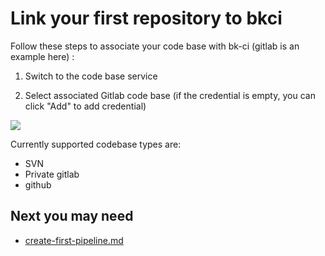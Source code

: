# Link your first repository to bkci
Follow these steps to associate your code base with bk-ci (gitlab is an example here) :
1. Switch to the code base service

2. Select associated Gitlab code base (if the credential is empty, you can click "Add" to add credential)

  

  ![](../.gitbook/assets/image%20%2842%29.png)

Currently supported codebase types are:
* SVN
* Private gitlab 
* github

## Next you may need
* [create-first-pipeline.md](create-first-pipeline.md)
